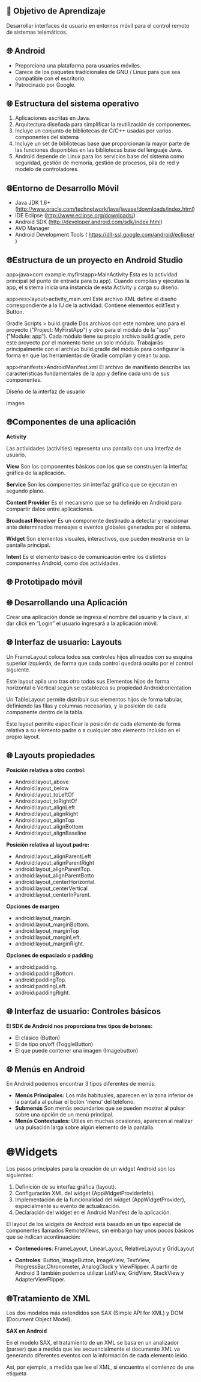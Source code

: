 ## 🎯 Objetivo de Aprendizaje 

Desarrollar interfaces de usuario en entornos móvil para el control remoto de sistemas telemáticos.

## 🌐 Android

+ Proporciona una plataforma para usuarios móviles.
+ Carece de los paquetes tradicionales de GNU / Linux para que sea compatible con el escritorio.
+ Patrocinado por Google.

## 🌐 Estructura del sistema operativo
1. Aplicaciones escritas en Java.
2. Arquitectura diseñada para simplificar la reutilización de componentes.
3. Incluye un conjunto de bibliotecas de C/C++ usadas por varios componentes del sistema
4. Incluye un set de bibliotecas base que proporcionan la mayor parte de las funciones disponibles en las bibliotecas base del lenguaje Java.
5. Android depende de Linux para los servicios base del sistema como seguridad, gestión de memoria, gestión de procesos, pila de red y modelo de controladores.


## 🌐Entorno de Desarrollo Móvil

+ Java JDK 1.6+
(http://www.oracle.com/technetwork/java/javase/downloads/index.html)
+ IDE Eclipse 
(http://www.eclipse.org/downloads/)
+ Android SDK
(http://developer.android.com/sdk/index.html)
+ AVD Manager
+ Android Development Tools
( https://dll-ssl.google.com/android/eclipse/ )

## 🌐Estructura de un proyecto en Android Studio

app>java>com.example.myfirstapp>MainActivity
Esta es la actividad principal (el punto de entrada para tu app). Cuando compilas y ejecutas la app, el sistema inicia una instancia de esta Activity y carga su diseño.

app>res>layout>activity_main.xml
Este archivo XML define el diseño correspondiente a la IU de la actividad. Contiene elementos editText y Button.

Gradle Scripts > build.gradle
Dos archivos con este nombre: uno para el proyecto ("Project: MyFirstApp") y otro para el módulo de la "app" ("Module: app"). Cada módulo tiene su propio archivo build.gradle, pero este proyecto por el momento tiene un solo módulo. Trabajarás principalmente con el archivo build.gradle del módulo para configurar la forma en que las herramientas de Gradle compilan y crean tu app.

app>manifests>AndroidManifest.xml
El archivo de manifiesto describe las características fundamentales de la app y define cada uno de sus componentes.

Diseño de la interfaz de usuario

imagen

## 🌐Componentes de una aplicación

**Activity**

Las actividades (activities) representa una pantalla con una interfaz de usuario.

**View**
Son los componentes básicos con los que se construyen la interfaz gráfica de la aplicación.

**Service**
Son los componentes sin interfaz gráfica que se ejecutan en segundo plano.

**Content Provider**
Es el mecanismo que se ha definido en Android para compartir datos entre aplicaciones.

**Broadcast Receiver**
Es un componente destinado a detectar y reaccionar ante determinados mensajes o eventos globales generados por el sistema.

**Widget**
Son elementos visuales, interactivos, que pueden mostrarse en la pantalla principal.

**Intent**
Es el elemento básico de comunicación entre los distintos componentes Android, como dos actividades.

## 🌐 Prototipado móvil




## 🌐 Desarrollando una Aplicación

Crear una aplicación donde se ingresa el nombre del usuario y la clave, al dar click en “Login” el usuario ingresará a la aplicación móvil.


## 🌐 Interfaz de usuario: Layouts


Un FrameLayout coloca todos sus controles hijos alineados con su esquina superior izquierda, de forma que cada control quedará oculto por el control siguiente. 



Este layout apila uno tras otro todos sus  Elementos hijos de forma horizontal o Vertical según se establezca su propiedad Android:orientation


Un TableLayout permite distribuir sus elementos hijos de forma tabular, definiendo las filas y columnas necesarias, y la posición de cada componente dentro de la tabla.

Este layout permite especificar la posición de cada elemento de forma relativa a su elemento padre o a cualquier otro elemento incluido en el propio layout.

## 🌐 Layouts propiedades   

**Posición relativa a otro control:**

+ Android:layout_above
+ Android:layout_below
+ Android:layout_toLeftOf
+ Android:layout_toRightOf
+ Android:layout_alignLeft
+ Android:layout_alignRight
+ Android:layout_alignTop
+ Android:layout_alignBottom
+ Android:layout_alignBaseline

**Posición relativa al layout padre:**

+ Android:layout_alignParentLeft
+ Android:layout_alignParentRight
+ android:layout_alignParentTop.
+ android:layout_alignParentBotto
+ android:layout_centerHorizontal.
+ android:layout_centerVertical
+ android:layout_centerInParent.

**Opciones de margen**

+ android:layout_margin.
+ android:layout_marginBottom.
+ android:layout_marginTop
+ android:layout_marginLeft.
+ android:layout_marginRight.

**Opciones de espaciado o padding**

+ android:padding.
+ android:paddingBottom.
+ android:paddingTop.
+ android:paddingLeft.
+ android:paddingRight.

## 🌐 Interfaz de usuario: Controles básicos

**El SDK de Android nos proporciona tres tipos de botones:**

+ El clásico (Button)
+ El de tipo on/off (ToggleButton)
+ El que puede contener una imagen (Imagebutton)

## 🌐 Menús en Android
En Android podemos encontrar 3 tipos diferentes de menús:

   + **Menús Principales:** Los más habituales, aparecen en la zona inferior de la pantalla al pulsar el botón ‘menu’ del teléfono.
   + **Submenús** Son menús secundarios que se pueden mostrar al pulsar sobre una opción de un menú principal.
   + **Menús Contextuales:** Útiles en muchas ocasiones, aparecen al realizar una pulsación larga sobre algún elemento de la pantalla.


# 🌐Widgets
Los pasos principales para la creación de un widget Android son los siguientes:
1. Definición de su interfaz gráfica (layout).
2. Configuración XML del widget (AppWidgetProviderInfo).
3. Implementación de la funcionalidad del widget (AppWidgetProvider), especialmente su evento de actualización.
4.  Declaración del widget en el Android Manifest de la aplicación.

El layout de los widgets de Android está basado en un tipo especial de componentes llamados RemoteViews, sin embargo hay unos pocos básicos que se indican acontinuación:

+ **Contenedores**: FrameLayout, LinearLayout, RelativeLayout y GridLayout 

+ **Controles**: Button, ImageButton, ImageView, TextView, ProgressBar,Chronometer, 
AnalogClock y ViewFlipper. A partir de Android 3 también podemos utilizar ListView, GridView, StackView y AdapterViewFlipper. 

## 🌐Tratamiento de XML

Los dos modelos más extendidos son SAX (Simple API for XML) y DOM (Document Object Model).

**SAX en Android**

En el modelo SAX, el tratamiento de un XML se basa en un analizador (parser) que a medida que lee secuencialmente el documento XML va generando diferentes eventos con la información de cada elemento leido.

 Asi, por ejemplo, a medida que lee el XML, si encuentra el comienzo de una etiqueta <title> generará un evento de comienzo de etiqueta, startElement(), con su información asociada, si después de esa etiqueta encuentra un fragmento de texto generará un evento characters() con toda la información necesaria, y así sucesivamente hasta el final del documento.

<noticias>
    <noticia>
        <titulo>T1</titulo>
        <link>L1</link>
    </noticia>
    <noticia>
        <titulo>T2</titulo>
        <link>L2</link>
    </noticia>
</noticias>


## 🌐 Base de Datos en Android Studio

La plataforma Android proporciona dos herramientas principales para el almacenamiento y consulta de datos estructurados:

1. Bases de Datos SQLite
2. Content Providers

SQLite es un motor de bases de datos muy popular en la actualidad por ofrecer características tan interesantes como su pequeño tamaño, no necesitar servidor, precisar poca configuración, ser transaccional y por supuesto ser de código libre.

## 🌐Métodos para operaciones DB

### Método 1

//Insertar un registro
db.execSQL("INSERT INTO Usuarios (codigo,nombre) VALUES (6,'usuariopru') ");
 
//Eliminar un registro
db.execSQL("DELETE FROM Usuarios WHERE codigo=6 ");
 
//Actualizar un registro
db.execSQL("UPDATE Usuarios SET nombre='usunuevo' WHERE codigo=6 ");

### Método 2

### INSERCIÓN

//Creamos el registro a insertar como objeto ContentValues
ContentValues nuevoRegistro = new ContentValues();
nuevoRegistro.put("codigo", "6");
nuevoRegistro.put("nombre","usuariopru");
 
//Insertamos el registro en la base de datos
db.insert("Usuarios", null, nuevoRegistro);

### ACTUALIZACIÓN

//Establecemos los campos-valores a actualizar
ContentValues valores = new ContentValues();
valores.put("nombre","usunuevo");
 
//Actualizamos el registro en la base de datos
db.update("Usuarios", valores, "codigo=6", null);


### ELIMINACIÓN

//Eliminamos el registro del usuario '6'
db.delete("Usuarios", "codigo=6", null);

# Notificaciones: Toast

Un toast es un mensaje que se muestra en pantalla durante unos segundos al usuario para luego volver a desaparecer automáticamente sin requerir ningún tipo de actuación por su parte, y sin recibir el foco en ningún momento (o dicho de otra forma, sin interferir en las acciones que esté realizando el usuario en ese momento). Aunque son personalizables, aparecen por defecto en la parte inferior de la pantalla, sobre un rectángulo gris ligeramente translúcido.


## 🌐 Notificaciones: Barra de Estado

Las notificaciones de la barra de estado de Android. Estas notificaciones son las que se muestran en nuestro dispositivo por ejemplo cuando recibimos un mensaje SMS, cuando tenemos actualizaciones disponibles, cuando tenemos el reproductor de música abierto en segundo plano, … Estas notificaciones constan de un icono y un texto mostrado en la barra de estado superior, y adicionalmente un mensaje algo más descriptivo y una marca de fecha/hora que podemos consultar desplegando la bandeja del sistema.


## 🌐 Notificaciones: Diálogos

Los diálogos de Android los podremos utilizar con distintos fines, en general:

1. Mostrar un mensaje.
2. Pedir una confirmación rápida.
3. Solicitar al usuario una elección (simple o múltiple) entre varias alternativas.

### Diálogo de Alerta

Este tipo de diálogo se limita a mostrar un mensaje sencillo al usuario, y un único botón de OK para confirmar su lectura.



### Diálogo de Confirmación

Un diálogo de confirmación es muy similar al anterior, con la diferencia de que lo utilizaremos para solicitar al usuario que nos confirme una determinada acción, por lo que las posibles respuestas serán del tipo Sí/No.



### Diálogo de Selección

Cuando las opciones a seleccionar por el usuario no son sólo dos, como en los diálogos de confirmación, sino que el conjunto es mayor podemos utilizar los diálogos de selección para mostrar una lista de opciones entre las que el usuario pueda elegir.


# Recomendaciones de estudio

Lee el material proporcionado por la profesora.
Participa en clase en la resolución de los ejercicios.
Asiste a las ayudantías de docencia.
Investiga, aprende, se parte de la clase.




